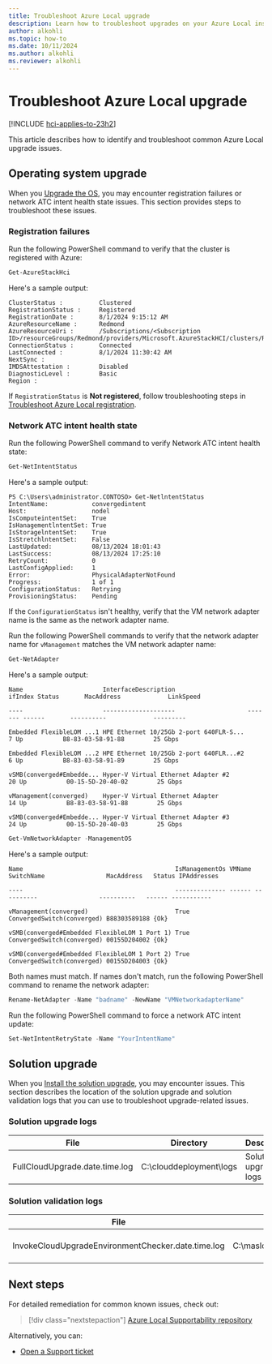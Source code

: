 ```yaml
---
title: Troubleshoot Azure Local upgrade
description: Learn how to troubleshoot upgrades on your Azure Local instance. 
author: alkohli
ms.topic: how-to
ms.date: 10/11/2024
ms.author: alkohli
ms.reviewer: alkohli
---
```


# Troubleshoot Azure Local upgrade

[!INCLUDE [hci-applies-to-23h2](../../hci/includes/hci-applies-to-23h2.md)]

This article describes how to identify and troubleshoot common Azure Local upgrade issues.

## Operating system upgrade

When you [Upgrade the OS](./upgrade-22h2-to-23h2-powershell.md), you may encounter registration failures or network ATC intent health state issues. This section provides steps to troubleshoot these issues.

### Registration failures

Run the following PowerShell command to verify that the cluster is registered with Azure:

```PowerShell
Get-AzureStackHci
```

Here's a sample output:

```output
ClusterStatus :          Clustered
RegistrationStatus :     Registered
RegistrationDate :       8/1/2024 9:15:12 AM
AzureResourceName :      Redmond
AzureResourceUri :       /Subscriptions/<Subscription ID>/resourceGroups/Redmond/providers/Microsoft.AzureStackHCI/clusters/Redmond
ConnectionStatus :       Connected
LastConnected :          8/1/2024 11:30:42 AM
NextSync :
IMDSAttestation :        Disabled
DiagnosticLevel :        Basic
Region :
```

If `RegistrationStatus` is **Not registered**, follow troubleshooting steps in [Troubleshoot Azure Local registration](../deploy/troubleshoot-hci-registration.md).

### Network ATC intent health state

Run the following PowerShell command to verify Network ATC intent health state:

```PowerShell
Get-NetIntentStatus
```

Here's a sample output:

```output
PS C:\Users\administrator.CONTOSO> Get-NetlntentStatus
IntentName:            convergedintent
Host:                  nodel 
IsComputeintentSet:    True
IsHanagementlntentSet: True
IsStoragelntentSet:    True
IsStretchlntentSet:    False
LastUpdated:           08/13/2024 18:01:43
LastSuccess:           08/13/2024 17:25:10
RetryCount:            0
LastConfigApplied:     1
Error:                 PhysicalAdapterNotFound
Progress:              1 of 1
ConfigurationStatus:   Retrying
ProvisioningStatus:    Pending
```

If the `ConfigurationStatus` isn't healthy, verify that the VM network adapter name is the same as the network adapter name.

Run the following PowerShell commands to verify that the network adapter name for `vManagement` matches the VM network adapter name:

```PowerShell
Get-NetAdapter
```

Here's a sample output:

```output
Name                      InterfaceDescription                    ifIndex Status       MacAddress             LinkSpeed 

----                      --------------------                    ------- ------       ----------             --------- 

Embedded FlexibleLOM ...1 HPE Ethernet 10/25Gb 2-port 640FLR-S...       7 Up           B8-83-03-58-91-88        25 Gbps 

Embedded FlexibleLOM ...2 HPE Ethernet 10/25Gb 2-port 640FLR...#2       6 Up           B8-83-03-58-91-89        25 Gbps 

vSMB(converged#Embedde... Hyper-V Virtual Ethernet Adapter #2          20 Up           00-15-5D-20-40-02        25 Gbps 

vManagement(converged)    Hyper-V Virtual Ethernet Adapter             14 Up           B8-83-03-58-91-88        25 Gbps 

vSMB(converged#Embedde... Hyper-V Virtual Ethernet Adapter #3          24 Up           00-15-5D-20-40-03        25 Gbps 
```

```PowerShell
Get-VmNetworkAdapter -ManagementOS 
```

Here's a sample output:

```output
Name                                          IsManagementOs VMName SwitchName                 MacAddress   Status IPAddresses 

----                                          -------------- ------ ----------                 ----------   ------ ----------- 

vManagement(converged)                        True                  ConvergedSwitch(converged) B88303589188 {Ok} 

vSMB(converged#Embedded FlexibleLOM 1 Port 1) True                  ConvergedSwitch(converged) 00155D204002 {Ok} 

vSMB(converged#Embedded FlexibleLOM 1 Port 2) True                  ConvergedSwitch(converged) 00155D204003 {Ok} 
```

Both names must match. If names don't match, run the following PowerShell command to rename the network adapter:

```PowerShell
Rename-NetAdapter -Name "badname" -NewName "VMNetworkadapterName"
```

Run the following PowerShell command to force a network ATC intent update:

```PowerShell
Set-NetIntentRetryState -Name "YourIntentName"
```

## Solution upgrade

When you [Install the solution upgrade](./install-solution-upgrade.md), you may encounter issues. This section describes the location of the solution upgrade and solution validation logs that you can use to troubleshoot upgrade-related issues.

### Solution upgrade logs

| File              | Directory       | Description |
|-------------------|-----------------|-------------|
| FullCloudUpgrade.date.time.log | C:\clouddeployment\logs | Solution upgrade logs |

### Solution validation logs

| File              | Directory       | Description |
|-------------------|-----------------|-------------|
| InvokeCloudUpgradeEnvironmentChecker.date.time.log | C:\maslogs\lcmecelitelogs | Solution validation logs |

## Next steps

For detailed remediation for common known issues, check out:
> [!div class="nextstepaction"]
> [Azure Local Supportability repository](https://github.com/Azure/AzureStackHCI-Supportability)

Alternatively, you can:
- [Open a Support ticket](../manage/get-support.md)